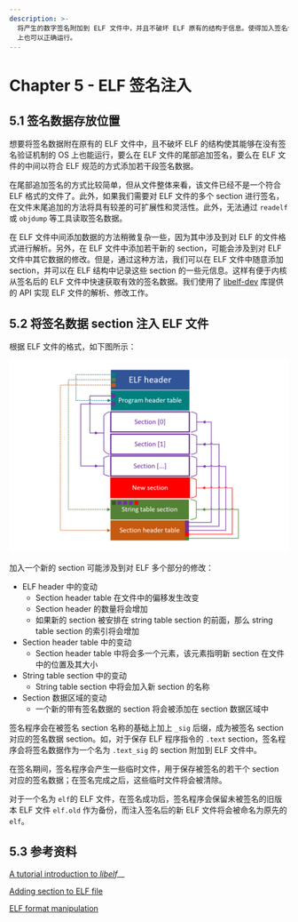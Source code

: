 ```yaml
---
description: >-
  将产生的数字签名附加到 ELF 文件中，并且不破坏 ELF 原有的结构于信息。使得加入签名信息的 ELF 文件也能够在没有签名验证机制的普通 Linux
  上也可以正确运行。
---
```


# Chapter 5 - ELF 签名注入

## 5.1 签名数据存放位置

想要将签名数据附在原有的 ELF 文件中，且不破坏 ELF 的结构使其能够在没有签名验证机制的 OS 上也能运行，要么在 ELF 文件的尾部追加签名，要么在 ELF 文件的中间以符合 ELF 规范的方式添加若干段签名数据。

在尾部追加签名的方式比较简单，但从文件整体来看，该文件已经不是一个符合 ELF 格式的文件了。此外，如果我们需要对 ELF 文件的多个 section 进行签名，在文件末尾追加的方法将具有较差的可扩展性和灵活性。此外，无法通过 `readelf` 或 `objdump` 等工具读取签名数据。

在 ELF 文件中间添加数据的方法稍微复杂一些，因为其中涉及到对 ELF 的文件格式进行解析。另外，在 ELF 文件中添加若干新的 section，可能会涉及到对 ELF 文件中其它数据的修改。但是，通过这种方法，我们可以在 ELF 文件中随意添加 section，并可以在 ELF 结构中记录这些 section 的一些元信息。这样有便于内核从签名后的 ELF 文件中快速获取有效的签名数据。我们使用了 [libelf-dev](https://sourceforge.net/p/elftoolchain/wiki/Home/) 库提供的 API 实现 ELF 文件的解析、修改工作。

## 5.2 将签名数据 section 注入 ELF 文件

根据 ELF 文件的格式，如下图所示：

![](../.gitbook/assets/elf-new-section.png)

加入一个新的 section 可能涉及到对 ELF 多个部分的修改：

* ELF header 中的变动
  * Section header table 在文件中的偏移发生改变
  * Section header 的数量将会增加
  * 如果新的 section 被安排在 string table section 的前面，那么 string table section 的索引将会增加
* Section header table 中的变动
  * Section header table 中将会多一个元素，该元素指明新 section 在文件中的位置及其大小
* String table section 中的变动
  * String table section 中将会加入新 section 的名称
* Section 数据区域的变动
  * 一个新的带有签名数据的 section 将会被添加在 section 数据区域中

签名程序会在被签名 section 名称的基础上加上 `_sig` 后缀，成为被签名 section 对应的签名数据 section。如，对于保存 ELF 程序指令的 `.text` section，签名程序会将签名数据作为一个名为 `.text_sig` 的 section 附加到 ELF 文件中。

在签名期间，签名程序会产生一些临时文件，用于保存被签名的若干个 section 对应的签名数据；在签名完成之后，这些临时文件将会被清除。

对于一个名为 `elf`的 ELF 文件，在签名成功后，签名程序会保留未被签名的旧版本 ELF 文件 `elf.old` 作为备份，而注入签名后的新 ELF 文件将会被命名为原先的 `elf`。

## 5.3 参考资料

[A tutorial introduction to _libelf_](https://sourceforge.net/projects/elftoolchain/files/Documentation/libelf-by-example/20120308/libelf-by-example.pdf/download)\_\_

[Adding section to ELF file](https://stackoverflow.com/questions/1088128/adding-section-to-elf-file)

[ELF format manipulation](https://stackoverflow.com/questions/7601344/elf-format-manipulation)

